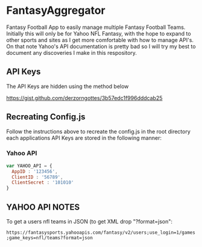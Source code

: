 # FantasyAggregator
Fantasy Football App to easily manage multiple Fantasy Football Teams.  Initially this will only be for Yahoo NFL Fantasy, with the hope to expand to other sports and sites as I get more comfortable with how to manage API's.  On that note Yahoo's API documentation is pretty bad so I will try my best to document any discoveries I make in this respository.

## API Keys ##
The API Keys are hidden using the method below

https://gist.github.com/derzorngottes/3b57edc1f996dddcab25

## Recreating Config.js ##
Follow the instructions above to recreate the config.js in the root directory each applications API Keys are stored in the following manner:

### Yahoo API ###

```javascript 
var YAHOO_API = {
  AppID : '123456',
  ClientID : '56789',
  ClientSecret : '101010'
}
```



## YAHOO API NOTES ##
To get a users nfl teams in JSON (to get XML drop "?format=json":

`
https://fantasysports.yahooapis.com/fantasy/v2/users;use_login=1/games;game_keys=nfl/teams?format=json
`
